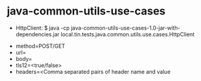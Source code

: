 # java-common-utils-use-cases

* HttpClient: $ java -cp java-common-utils-use-cases-1.0-jar-with-dependencies.jar local.tin.tests.java.common.utils.use.cases.HttpClient <Properties file>
- method=POST/GET
- url=<URL>
- body=<Single line>
- tls12=<true/false>
- headers=<Comma separated pairs of header name and value
